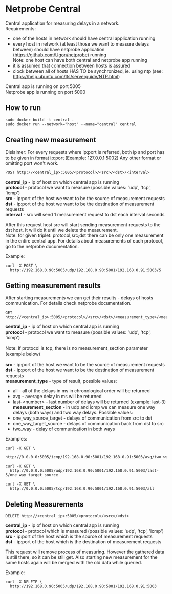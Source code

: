 # Netprobe Central

Central application for measuring delays in a network.<br>
Requirements:
- one of the hosts in network should have central application running
- every host in network (at least those we want to measure delays between)
 should have netprobe application (https://github.com/Ugon/netprobe) running
 <br>Note: one host can have both central and netprobe app running
- it is assumed that connection between hosts is assured
- clock between all of hosts HAS TO be synchronized, ie. using ntp (see: https://help.ubuntu.com/lts/serverguide/NTP.html)

Central app is running on port 5005<br>
Netprobe app is running on port 5000


## How to run

```
sudo docker build -t central .
sudo docker run --network="host" --name="central" central
```

## Creating new measurement

Dislaimer: For every requests where ip:port is referred,
 both ip and port has to be given in format ip:port
  (Example: 127.0.0.1:5002) Any other format or omitting port won't work.


```
POST http://<central_ip>:5005/<protocol>/<src>/<dst>/<interval>
```

**central_ip** - ip of host on which central app is running<br>
**protocol** - protocol we want to measure (possible values: 'udp', 'tcp', 'icmp')<br>
**src** - ip:port of the host we want to be the source of measurement requests<br>
**dst** - ip:port of the host we want to be the destination of measurement requests<br>
**interval** - src will send 1 measurement request to dst each interval seconds

After this request host src will start sending measurement requests to the dst host. It will do it until we delete the measurement.
<br> Note: for given triplet: protocol;src;dst there can be only one measurement in the entire central app.
For details about measurements of each protocol, go to the netprobe documentation.

Example:

```
curl -X POST \
  http://192.168.0.90:5005/udp/192.168.0.90:5001/192.168.0.91:5003/5
```

## Getting measurement results

After starting measurements we can get their results - delays of hosts communication. 
For details check netprobe documentation.

```
GET http://<central_ip>:5005/<protocol>/<src>/<dst>/<measurement_type>/<measurement_section>
```

**central_ip** - ip of host on which central app is running<br>
**protocol** - protocol we want to measure (possible values: 'udp', 'tcp', 'icmp')<br><br>
Note: If protocol is tcp, there is no measurement_section parameter (example below)<br><br>
**src** - ip:port of the host we want to be the source of measurement requests<br>
**dst** - ip:port of the host we want to be the destination of measurement requests<br>
**measurement_type** - type of result, possible values:
- all - all of the delays in ms in chronological order will be returned
- avg - average delay in ms will be returned
- last-\<number\> - last number of delays will be returned (example: last-3)<br>
**measurement_section** - in udp and icmp we can measure one way delays (both ways) and two way delays. Possible values:
- one_way_source_target - delays of communication from src to dst
- one_way_target_source - delays of communication back from dst to src
- two_way - delay of communication in both ways

Examples:

```
curl -X GET \
  http://0.0.0.0:5005/icmp/192.168.0.90:5001/192.168.0.91:5003/avg/two_way
```

```
curl -X GET \
  http://0.0.0.0:5005/udp/192.168.0.90:5001/192.168.0.91:5003/last-5/one_way_target_source
```

```
curl -X GET \
  http://0.0.0.0:5005/tcp/192.168.0.90:5001/192.168.0.91:5003/all
```



## Deleting Measurements

```
DELETE http://<central_ip>:5005/<protocol>/<src>/<dst>
```

**central_ip** - ip of host on which central app is running<br>
**protocol** - protocol which is measured (possible values: 'udp', 'tcp', 'icmp')<br>
**src** - ip:port of the host which is the source of measurement requests<br>
**dst** - ip:port of the host which is the destination of measurement requests<br>

This request will remove process of measuring. However the gathered data is still there, so it can be still get.
Also starting new measurement for the same hosts again will be merged with the old data while queried.

Example:

```
curl -X DELETE \
  http://192.168.0.90:5005/udp/192.168.0.90:5001/192.168.0.91:5003
```